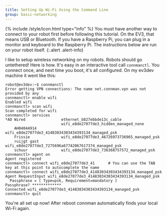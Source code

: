 ```yaml
---
title: Setting Up Wi-Fi Using the Command Line
group: basic-networking
---
```


{% include /style/icon.html type="info" %}
You must have another way to connect to your robot first before following this
tutorial. On the EV3, that means USB or Bluetooth. If you have a Raspberry Pi,
you can plug in a monitor and keyboard to the Raspberry Pi. The instructions
below are run on your robot itself.
{:.alert .alert-info}

I like to setup wireless networking on my robots. Robots should go untethered!
Here is how. It's easy in an interactive tool call `connmanctl`. You connect
once, and next time you boot, it's all configured. On my ev3dev machine it went
like this:

    robot@ev3dev:~$ connmanctl
    Error getting VPN connections: The name net.connman.vpn was not provided by any
    connmanctl> enable wifi
    Enabled wifi
    connmanctl> scan wifi
    Scan completed for wifi
    connmanctl> services
    *AO Wired                ethernet_b827ebbde13c_cable
                             wifi_e8de27077de3_hidden_managed_none
        AH04044914           wifi_e8de27077de3_41483034303434393134_managed_psk
        Frissie              wifi_e8de27077de3_46726973736965_managed_psk
        ruijgt gast          wifi_e8de27077de3_7275696a67742067617374_managed_psk
        schuur               wifi_e8de27077de3_736368757572_managed_psk
    connmanctl> agent on
    Agent registered
    connmanctl> connect wifi_e8de27077de3_41      # You can use the TAB key at this point to autocomplete the name
    connmanctl> connect wifi_e8de27077de3_41483034303434393134_managed_psk
    Agent RequestInput wifi_e8de27077de3_41483034303434393134_managed_psk
      Passphrase = [ Type=psk, Requirement=mandatory ]
    Passphrase? *************
    Connected wifi_e8de27077de3_41483034303434393134_managed_psk
    connmanctl> quit

You're all set up now! After reboot connman automatically finds your local
Wi-Fi again.
